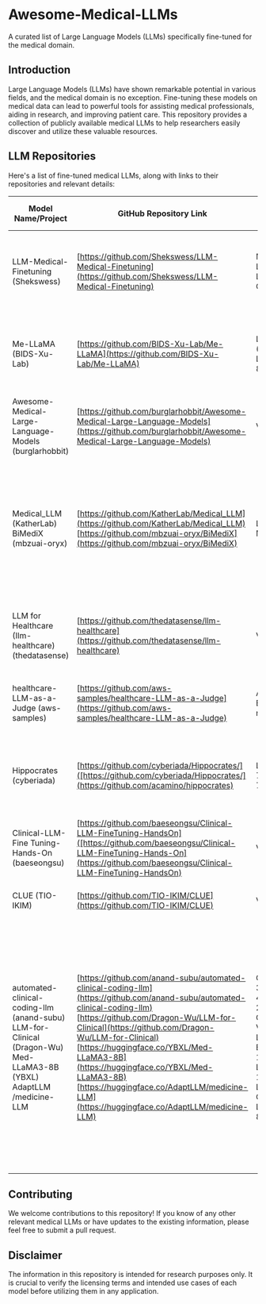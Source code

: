 # Awesome-Medical-LLMs

A curated list of Large Language Models (LLMs) specifically fine-tuned for the medical domain.

## Introduction

Large Language Models (LLMs) have shown remarkable potential in various fields, and the medical domain is no exception. Fine-tuning these models on medical data can lead to powerful tools for assisting medical professionals, aiding in research, and improving patient care. This repository provides a collection of publicly available medical LLMs to help researchers easily discover and utilize these valuable resources.

## LLM Repositories

Here's a list of fine-tuned medical LLMs, along with links to their repositories and relevant details:

| Model Name/Project | GitHub Repository Link | Base Model (if known) | Key Fine-Tuning Data | Primary Intended Use Case(s) | Reported Evaluation Metrics | License (if identified) |
|---|---|---|---|---|---|---|
| LLM-Medical-Finetuning (Shekswess) | [https://github.com/Shekswess/LLM-Medical-Finetuning](https://github.com/Shekswess/LLM-Medical-Finetuning) | Mistral, Llama2, Llama3, Gemma | Medical Meadow Wikidoc, Medquad | Code for fine-tuning LLMs on medical data; pre-trained models available on Hugging Face | Training loss charts | Not explicitly stated in repository; Apache-2.0 for Llama-3-8b model on Hugging Face |
| Me-LLaMA (BIDS-Xu-Lab) | [https://github.com/BIDS-Xu-Lab/Me-LLaMA](https://github.com/BIDS-Xu-Lab/Me-LLaMA) | LLAMA2 (13B/70B), LLaMA3-8B | PubMed papers/abstracts, medical guidelines | Medical NLP research (not for clinical decision-making without validation) | PUBMEDQA, MedQA, MedMCQA, EmrQA, i2b2, DDI2013, hoc, MTSample | Models: PhysioNet (non-commercial); Code: MIT; Output redistribution prohibited |
| Awesome-Medical-Large-Language-Models (burglarhobbit) | [https://github.com/burglarhobbit/Awesome-Medical-Large-Language-Models](https://github.com/burglarhobbit/Awesome-Medical-Large-Language-Models) | Various | Curated list of papers and models | Directory of medical LLM resources | N/A (Curated list) | CCO-1.0 |
| Medical_LLM (KatherLab) BiMediX (mbzuai-oryx) | [https://github.com/KatherLab/Medical_LLM](https://github.com/KatherLab/Medical_LLM) [https://github.com/mbzuai-oryx/BiMediX](https://github.com/mbzuai-oryx/BiMediX) | Llama 2 Mixtral-8x | Medical imaging and tabular reports BiMed1.3 7B (Arabic-English bilingual instruction set) | Pipeline for processing, interpreting, and utilizing medical data using LLMs Bilingual (English/Arabic) medical interactions, question answering multi-turn chats | Validation scripts PubMedQA, MedMCQA, MedQA, Medical MMLU (outperforms other models) | MIT License CC-BY-NC-SA 4.0 (Non-Commercial) |
| LLM for Healthcare (Ilm-healthcare) (thedatasense) | [https://github.com/thedatasense/llm-healthcare](https://github.com/thedatasense/llm-healthcare) | Various | Sample text datasets for training and evaluation | Evaluating and using LLMs in healthcare; educational notebooks and robustness experiments | Performance monitoring tools | Apache-2.0 |
| healthcare-LLM-as-a-Judge (aws-samples) | [https://github.com/aws-samples/healthcare-LLM-as-a-Judge](https://github.com/aws-samples/healthcare-LLM-as-a-Judge) | AWS Bedrock models | MIMIC-CXR dataset, test datasets | Evaluating healthcare GenAI applications, radiology report summarization | Correctness, completeness, helpfulness, logical coherence faithfulness | MIT-0 license |
| Hippocrates (cyberiada) | [https://github.com/cyberiada/Hippocrates/]([https://github.com/cyberiada/Hippocrates/](https://github.com/acamino/hippocrates) | LLAMA2 7B, Mistral 7B | Medical Guidelines PMC-Patients, PubMedQA-contexts, MedQA-train IT, iCliniq-10k | Medical reasoning research; aims to democratize medical AI | Accuracy on MedMCQA, PubMedQA, MedQA, USMLE steps (outperforms other open models) | Framework: Open-source; Website: CC BY-SA 4.0 |
| Clinical-LLM-Fine Tuning-Hands-On (baeseongsu) | [https://github.com/baeseongsu/Clinical-LLM-FineTuning-HandsOn]([https://github.com/baeseongsu/Clinical-LLM-FineTuning-Hands-On](https://github.com/baeseongsu/Clinical-LLM-FineTuning-HandsOn) | Various | Likely clinical domain-specific data (not explicitly detailed in overview) | Hands-on tutorials for fine-tuning LLMs in the clinical domain | Evaluation metrics (covered in materials) | MIT license |
| CLUE (TIO-IKIM) | [https://github.com/TIO-IKIM/CLUE](https://github.com/TIO-IKIM/CLUE) | Various | MIMIC IV notes, MedNLI, MeQSum, Problem | Benchmark for evaluating clinical language | Performance scores on 6 clinical tasks | N/A (Benchmark) |
| automated-clinical-coding-llm (anand-subu) LLM-for-Clinical (Dragon-Wu) Med-LLaMA3-8B (YBXL) AdaptLLM /medicine-LLM | [https://github.com/anand-subu/automated-clinical-coding-llm](https://github.com/anand-subu/automated-clinical-coding-llm) [https://github.com/Dragon-Wu/LLM-for-Clinical](https://github.com/Dragon-Wu/LLM-for-Clinical) [https://huggingface.co/YBXL/Med-LLaMA3-8B](https://huggingface.co/YBXL/Med-LLaMA3-8B) [https://huggingface.co/AdaptLLM/medicine-LLM](https://huggingface.co/AdaptLLM/medicine-LLM) | GPT-3.5/GPT-4, Llama-2-70B Chat Various LLaMA3-8 B LLaMA-1-7B, LLaMA-1-13B, LLaMA-2-Chat, LLaMA3-8B | List Summarization, LongHealt h Spanish medical notes (translated to English) External medical knowledge and historical questions Open-sourced medical data (books, literature, guidelines) Transformed pre-training corpora into reading comprehension texts | Understanding of LLMs Automated clinical coding using LLM-guided tree search Enhancing LLMs performance on clinical questions, especially in non-English scenarios General medical language model Domain-specific models for biomedicine, finance, and law; includes base and chat | N/A (Implementation of algorithm) N/A (Research framework) N/A (Model hosted on Hugging Face) Performance compared to other domain-specific LLMs (results in paper) | N/A N/A License details on model card (unavailable in provided text) N/A (Models hosted on Hugging Face) |

## Contributing

We welcome contributions to this repository! If you know of any other relevant medical LLMs or have updates to the existing information, please feel free to submit a pull request.

## Disclaimer

The information in this repository is intended for research purposes only. It is crucial to verify the licensing terms and intended use cases of each model before utilizing them in any application.
